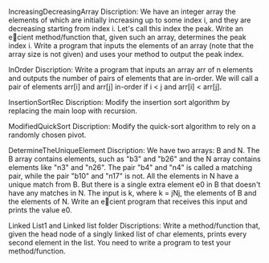 IncreasingDecreasingArray Discription:
We have an integer array the elements of which are initially increasing up to some index i, and they are decreasing starting from index i. Let's call this index the
peak. Write an ecient method/function that, given such an array, determines the peak index i. Write a program that inputs the elements of an array (note that the array size is
not given) and uses your method to output the peak index.

InOrder Discription:
 Write a program that inputs an array arr of n elements and outputs the
number of pairs of elements that are in-order. We will call a pair of elements arr[i] and
arr[j] in-order if i < j and arr[i] < arr[j]. 

InsertionSortRec Discription:
Modify the insertion sort algorithm by replacing the main loop with
recursion.

ModifiedQuickSort Discription:
Modify the quick-sort algorithm to rely on a randomly chosen pivot.

DetermineTheUniqueElement Discription:
We have two arrays: B and N. The B array contains elements, such as "b3" and "b26" and the N array contains elements like "n3" and "n26". The pair "b4" and
"n4" is called a matching pair, while the pair "b10" and "n17" is not. All the elements in N have a unique match from B. But there is a single extra element e0 in B that doesn't
have any matches in N. The input is k, where k = jNj, the elements of B and the elements of N. Write an ecient program that receives this input and prints the value e0.

Linked List1 and Linked list folder Discriptions: 
Write a method/function that, given the head node of a singly linked list of char elements, prints every second element in the list. You need to write a program to
test your method/function.